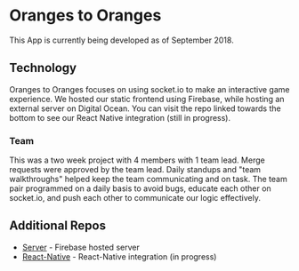 # Oranges to Oranges

This App is currently being developed as of September 2018. 

## Technology
Oranges to Oranges focuses on using socket.io to make an interactive game experience. We hosted our static frontend using Firebase, while hosting an external server on Digital Ocean. You can visit the repo linked towards the bottom to see our React Native integration (still in progress).

### Team

This was a two week project with 4 members with 1 team lead. Merge requests were approved by the team lead. Daily standups and "team walkthroughs" helped keep the team communicating and on task. The team pair programmed on a daily basis to avoid bugs, educate each other on socket.io, and push each other to communicate our logic effectively. 


## Additional Repos

* [Server](https://github.com/rwbrockhoff/oranges_server) - Firebase hosted server
* [React-Native](https://github.com/rwbrockhoff/oranges-native) - React-Native integration (in progress)

